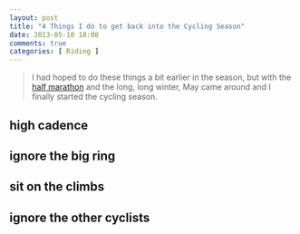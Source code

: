 ```yaml
---
layout: post
title: "4 Things I do to get back into the Cycling Season"
date: 2013-05-10 18:08
comments: true
categories: [ Riding ]
---
```

> I had hoped to do these things a bit earlier in the season, but with the [half marathon](/blog/2013/04/17/vienna-city-half-marathon/) 
> and the long, long winter, May came around and I finally started the
> cycling season.

## high cadence

## ignore the big ring

## sit on the climbs

## ignore the other cyclists
